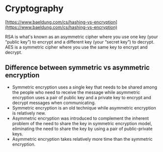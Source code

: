 # Cryptography

[https://www.baeldung.com/cs/hashing-vs-encryption](https://www.baeldung.com/cs/hashing-vs-encryption)

RSA is what's known as an asymmetric cipher where you use one key (your “public key”) to encrypt and a different key (your “secret key”) to decrypt. AES is a symmetric cipher where you use the same key to encrypt and decrypt.

## Difference between symmetric vs asymmetric encryption

- Symmetric encryption uses a single key that needs to be shared among the people who need to receive the message while asymmetric encryption uses a pair of public key and a private key to encrypt and decrypt messages when communicating.
- Symmetric encryption is an old technique while asymmetric encryption is relatively new.
- Asymmetric encryption was introduced to complement the inherent problem of the need to share the key in symmetric encryption model, eliminating the need to share the key by using a pair of public-private keys.
- Asymmetric encryption takes relatively more time than the symmetric encryption.